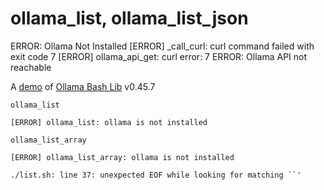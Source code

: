 # ollama_list, ollama_list_json
ERROR: Ollama Not Installed
[ERROR] _call_curl: curl command failed with exit code 7
[ERROR] ollama_api_get: curl error: 7
ERROR: Ollama API not reachable

A [demo](../README.md#demos) of [Ollama Bash Lib](https://github.com/attogram/ollama-bash-lib) v0.45.7

```
ollama_list
```
```
[ERROR] ollama_list: ollama is not installed
```

```
ollama_list_array
```
```
[ERROR] ollama_list_array: ollama is not installed
```

```
./list.sh: line 37: unexpected EOF while looking for matching ``'
